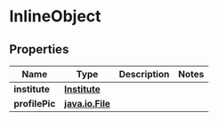 
# InlineObject

## Properties
Name | Type | Description | Notes
------------ | ------------- | ------------- | -------------
**institute** | [**Institute**](Institute.md) |  | 
**profilePic** | [**java.io.File**](java.io.File.md) |  | 



